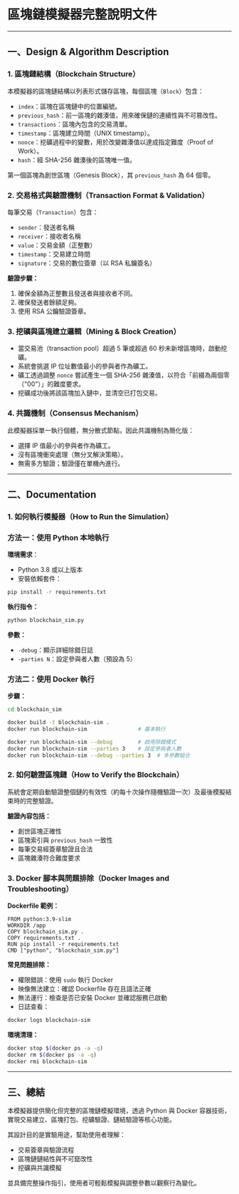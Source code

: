 # 區塊鏈模擬器完整說明文件

---

## 一、Design & Algorithm Description

### 1. 區塊鏈結構（Blockchain Structure）

本模擬器的區塊鏈結構以列表形式儲存區塊，每個區塊（`Block`）包含：

- `index`：區塊在區塊鏈中的位置編號。
- `previous_hash`：前一區塊的雜湊值，用來確保鏈的連續性與不可篡改性。
- `transactions`：區塊內包含的交易清單。
- `timestamp`：區塊建立時間（UNIX timestamp）。
- `nonce`：挖礦過程中的變數，用於改變雜湊值以達成指定難度（Proof of Work）。
- `hash`：經 SHA-256 雜湊後的區塊唯一值。

第一個區塊為創世區塊（Genesis Block），其 `previous_hash` 為 64 個零。

### 2. 交易格式與驗證機制（Transaction Format & Validation）

每筆交易（`Transaction`）包含：

- `sender`：發送者名稱
- `receiver`：接收者名稱
- `value`：交易金額（正整數）
- `timestamp`：交易建立時間
- `signature`：交易的數位簽章（以 RSA 私鑰簽名）

**驗證步驟：**

1. 確保金額為正整數且發送者與接收者不同。
2. 確保發送者餘額足夠。
3. 使用 RSA 公鑰驗證簽章。

### 3. 挖礦與區塊建立邏輯（Mining & Block Creation）

- 當交易池（transaction pool）超過 5 筆或超過 60 秒未新增區塊時，啟動挖礦。
- 系統會挑選 IP 位址數值最小的參與者作為礦工。
- 礦工透過調整 `nonce` 嘗試產生一個 SHA-256 雜湊值，以符合「前綴為兩個零（"00"）」的難度要求。
- 挖礦成功後將該區塊加入鏈中，並清空已打包交易。

### 4. 共識機制（Consensus Mechanism）

此模擬器採單一執行個體，無分散式節點，因此共識機制為簡化版：

- 選擇 IP 值最小的參與者作為礦工。
- 沒有區塊衝突處理（無分叉解決策略）。
- 無需多方驗證；驗證僅在單機內進行。

---

## 二、Documentation

### 1. 如何執行模擬器（How to Run the Simulation）

### 方法一：使用 Python 本地執行

**環境需求**：

- Python 3.8 或以上版本
- 安裝依賴套件：

```bash
pip install -r requirements.txt

```

**執行指令：**

```bash
python blockchain_sim.py

```

**參數：**

- `-debug`：顯示詳細除錯日誌
- `-parties N`：設定參與者人數（預設為 5）

### 方法二：使用 Docker 執行

**步驟：**

```bash
cd blockchain_sim

docker build -t blockchain-sim .
docker run blockchain-sim                # 基本執行

docker run blockchain-sim --debug        # 啟用除錯模式
docker run blockchain-sim --parties 3    # 設定參與者人數
docker run blockchain-sim --debug --parties 3  # 多參數組合

```

### 2. 如何驗證區塊鏈（How to Verify the Blockchain）

系統會定期自動驗證整個鏈的有效性（約每十次操作隨機驗證一次）及最後模擬結束時的完整驗證。

**驗證內容包括：**

- 創世區塊正確性
- 區塊索引與 `previous_hash` 一致性
- 每筆交易經簽章驗證且合法
- 區塊雜湊符合難度要求

### 3. Docker 腳本與問題排除（Docker Images and Troubleshooting）

**Dockerfile 範例：**

```
FROM python:3.9-slim
WORKDIR /app
COPY blockchain_sim.py .
COPY requirements.txt .
RUN pip install -r requirements.txt
CMD ["python", "blockchain_sim.py"]

```

**常見問題排除：**

- 權限錯誤：使用 `sudo` 執行 Docker
- 映像無法建立：確認 Dockerfile 存在且語法正確
- 無法運行：檢查是否已安裝 Docker 並確認服務已啟動
- 日誌查看：

```bash
docker logs blockchain-sim

```

**環境清理：**

```bash
docker stop $(docker ps -a -q)
docker rm $(docker ps -a -q)
docker rmi blockchain-sim

```

---

## 三、總結

本模擬器提供簡化但完整的區塊鏈模擬環境，透過 Python 與 Docker 容器技術，實現交易建立、區塊打包、挖礦驗證、鏈結驗證等核心功能。

其設計目的是實驗用途，幫助使用者理解：

- 交易簽章與驗證流程
- 區塊鏈鏈結性與不可竄改性
- 挖礦與共識模擬

並具備完整操作指引，使用者可輕鬆模擬與調整參數以觀察行為變化。